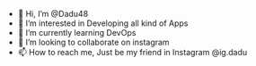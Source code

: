 - 👋 Hi, I’m @Dadu48
- 👀 I’m interested in Developing all kind of Apps
- 🌱 I’m currently learning DevOps
- 💞️ I’m looking to collaborate on instagram
- 📫 How to reach me, Just be my friend in Instagram @ig.dadu

<!---
Dadu48/Dadu48 is a ✨ special ✨ repository because its `README.md` (this file) appears on your GitHub profile.
You can click the Preview link to take a look at your changes.
--->
